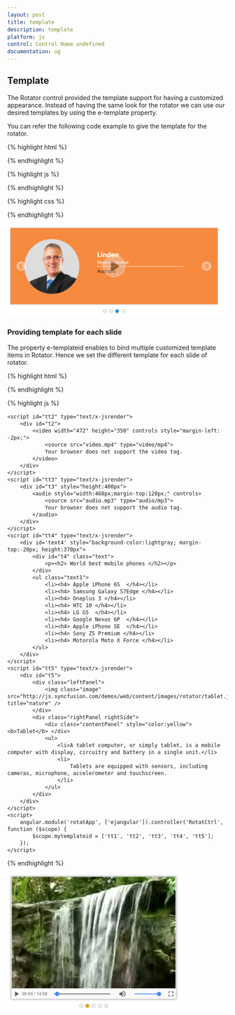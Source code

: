 ```yaml
---
layout: post
title: template
description: template
platform: js
control: Control Name undefined
documentation: ug
---
```


## Template



The Rotator control provided the template support for having a customized appearance. Instead of having the same look for the rotator we can use our desired templates by using the e-template property.

You can refer the following code example to give the template for the rotator.



{% highlight html %}


  <div class="control">
                    <ul id="sliderContent" ej-rotator e-datasource="dataList" e-slidewidth="600px" e-slideheight="223px" e-enableautoplay="true" e-animationspeed="1200" e-showplaybutton="true" e-template="mytemplate"/>
                </div>




{% endhighlight %}



{% highlight js %}


<script>
        var empList = [
              { text: "Louis", color: "#43BDC2", eimg: "03", desig: "Representative", country: "England" },
              { text: "Silivia", color: "#80C344", eimg: "04", desig: "Representative", country: "Norway" },
              { text: "Linden", color: "#F68A3F", eimg: "05", desig: "Representative", country: "Australia" },
              { text: "Lawrence", color: "#E4BF21", eimg: "06", desig: "Representative", country: "India" }
        ];
        angular.module('rotatApp', ['ejangular']).controller('RotatCtrl', function ($scope) {
            $scope.dataList = empList,
            $scope.mytemplate = '<div style="background-color:${color}; height:300px"> <div style="padding: 32px 10px 20px 40px"> <img class="eimgs" src="../images/rotator/${eimg}.png" alt="employee" height="159px" width="159px"/> </div>' + '<div style="padding: 0 100px 0 250px"><div class="ename"> ${text} </div> <div class="desig"> ${desig} </div><div class="cont"> ${country} </div></div></div>';
        });
    </script>




{% endhighlight %}



{% highlight css %}


<style type="text/css" class="cssStyles">

        .eimgs {
            border-radius: 50%;
            background-color: #DDDDDD;
            float: left;
        }

        .ename {
            font-family: segoe UI;
            font-weight: bold;
            font-size: 20px;
            padding-top: 10px;
            color: white;
        }

        .desig {
            font-family: segoe UI;
            font-size: 14px;
            opacity: 0.8;
            color: white;
            padding-bottom: 3px;
        }

        .cont {
            font-family: segoe UI;
            font-size: 14px;
            padding-top: 3px;
            border-top: 1px solid white;
        }
    </style>



{% endhighlight %}



![](template_images\template_img1.png)

### Providing template for each slide

The property e-templateid enables to bind multiple customized template items in Rotator. Hence we set the different template for each slide of rotator.



{% highlight html %}


  <ul id="sliderContent" ej-rotator e-slidewidth="470px" e-slideheight="350px" e-showpager="true" e-templateid="mytemplateid">                      
                    </ul>



{% endhighlight %}



{% highlight js %}


<script id="tt1" type="text/x-jsrender">
        <div id="t1">
            <img class="image" src="http://js.syncfusion.com/demos/web/content/images/rotator/sea.jpg" title="Snowfall" />
        </div>
    </script>
    <script id="tt2" type="text/x-jsrender">
        <div id="t2">
            <video width="472" height="350" controls style="margin-left: -2px;">
                <source src="video.mp4" type="video/mp4">
                Your browser does not support the video tag.
            </video>
        </div>
    </script>
    <script id="tt3" type="text/x-jsrender">
        <div id="t3" style="height:400px">
            <audio style="width:468px;margin-top:120px;" controls>
                <source src="audio.mp3" type="audio/mp3">
                Your browser does not support the audio tag.
            </audio>
        </div>
    </script>
    <script id="tt4" type="text/x-jsrender">
        <div id='text4' style="background-color:lightgray; margin-top:-20px; height:370px">
            <div id="t4" class="text">
                <p><h2> World best mobile phones </h2></p>
            </div>
            <ul class="text1">
                <li><h4> Apple iPhone 6S  </h4></li>
                <li><h4> Samsung Galaxy S7Edge </h4></li>
                <li><h4> Oneplus 3 </h4></li>
                <li><h4> HTC 10 </h4></li>
                <li><h4> LG G5  </h4></li>
                <li><h4> Google Nexus 6P  </h4></li>
                <li><h4> Apple iPhone SE  </h4></li>
                <li><h4> Sony Z5 Premium </h4></li>
                <li><h4> Motorola Moto X Force </h4></li>
            </ul>
        </div>
    </script>
    <script id="tt5" type="text/x-jsrender">
        <div id="t5">
            <div class="leftPanel">
                <img class="image" src="http://js.syncfusion.com/demos/web/content/images/rotator/tablet.jpg" title="nature" />
            </div>
            <div class="rightPanel rightSide">
                <div class="contentPanel" style="color:yellow"><b>Tablet</b> </div>
                <ul>
                    <li>A tablet computer, or simply tablet, is a mobile computer with display, circuitry and battery in a single unit.</li>
                    <li>
                        Tablets are equipped with sensors, including cameras, microphone, accelerometer and touchscreen.
                    </li>
                </ul>
            </div>
        </div>
    </script>
    <script>
        angular.module('rotatApp', ['ejangular']).controller('RotatCtrl', function ($scope) {
            $scope.mytemplateid = ['tt1', 'tt2', 'tt3', 'tt4', 'tt5'];
        });
    </script>



{% endhighlight %}



![](template_images\providingtemplateforeachslide_img1.png)



